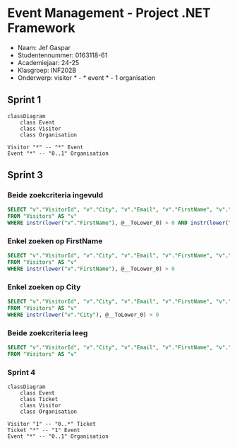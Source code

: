 # Event Management - Project .NET Framework

* Naam: Jef Gaspar
* Studentennummer: 0163118-61
* Academiejaar: 24-25
* Klasgroep: INF202B
* Onderwerp: visitor * - * event * - 1 organisation

## Sprint 1
```mermaid
classDiagram
    class Event
    class Visitor
    class Organisation
    
Visitor "*" -- "*" Event
Event "*" -- "0..1" Organisation
```


## Sprint 3

### Beide zoekcriteria ingevuld
```sql
SELECT "v"."VisitorId", "v"."City", "v"."Email", "v"."FirstName", "v"."LastName", "v"."PhoneNumber"
FROM "Visitors" AS "v"
WHERE instr(lower("v"."FirstName"), @__ToLower_0) > 0 AND instr(lower("v"."City"), @__ToLower_1) > 0
```

### Enkel zoeken op FirstName
```sql
SELECT "v"."VisitorId", "v"."City", "v"."Email", "v"."FirstName", "v"."LastName", "v"."PhoneNumber"
FROM "Visitors" AS "v"
WHERE instr(lower("v"."FirstName"), @__ToLower_0) > 0
```

### Enkel zoeken op City
```sql
SELECT "v"."VisitorId", "v"."City", "v"."Email", "v"."FirstName", "v"."LastName", "v"."PhoneNumber"
FROM "Visitors" AS "v"
WHERE instr(lower("v"."City"), @__ToLower_0) > 0
```

### Beide zoekcriteria leeg
```sql
SELECT "v"."VisitorId", "v"."City", "v"."Email", "v"."FirstName", "v"."LastName", "v"."PhoneNumber"
FROM "Visitors" AS "v"
```

### Sprint 4 

```mermaid
classDiagram
    class Event
    class Ticket
    class Visitor
    class Organisation
    
Visitor "1" -- "0..*" Ticket
Ticket "*" -- "1" Event
Event "*" -- "0..1" Organisation
```


